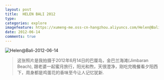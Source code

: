 ```yaml
---
layout: post
title:  HELEN BALI 2012
type: 
categories: explore
imagefeature: https://xumeng-me.oss-cn-hangzhou.aliyuncs.com/Helen@Bali-2012-06-14?imageMogr2/thumbnail/!30p
date: 2012-06-14
comments: true
---
```


![Helen@Bali-2012-06-14](https://xumeng-me.oss-cn-hangzhou.aliyuncs.com/Helen@Bali-2012-06-14)

> 这张照片是我拍摄于2012年6月14日的巴厘岛，金巴兰海滩(Jimbaran Beach), 跟老婆一起蜜月旅行，阳光和煦，天很澄净，刚吃完晚餐看夕阳西下，周身都是鸡蛋花的香味至今让人记忆犹新.
